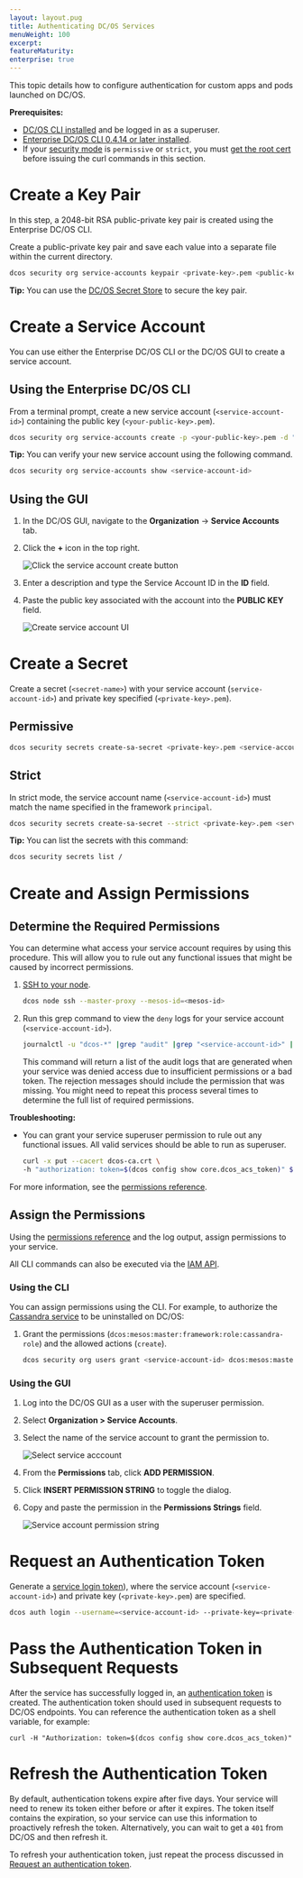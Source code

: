 ```yaml
---
layout: layout.pug
title: Authenticating DC/OS Services
menuWeight: 100
excerpt:
featureMaturity:
enterprise: true
---
```


This topic details how to configure authentication for custom apps and pods launched on DC/OS.

**Prerequisites:** 

- [DC/OS CLI installed](/1.10/cli/install/) and be logged in as a superuser.
- [Enterprise DC/OS CLI 0.4.14 or later installed](/1.10/cli/enterprise-cli/#ent-cli-install).
- If your [security mode](/1.10/security/ent/#security-modes) is `permissive` or `strict`, you must [get the root cert](/1.10/networking/tls-ssl/get-cert/) before issuing the curl commands in this section.

# <a name="create-a-keypair"></a>Create a Key Pair
In this step, a 2048-bit RSA public-private key pair is created using the Enterprise DC/OS CLI.

Create a public-private key pair and save each value into a separate file within the current directory.

```bash
dcos security org service-accounts keypair <private-key>.pem <public-key>.pem
```
    
**Tip:** You can use the [DC/OS Secret Store](/1.10/security/ent/secrets/) to secure the key pair. 

# <a name="create-a-service-account"></a>Create a Service Account
You can use either the Enterprise DC/OS CLI or the DC/OS GUI to create a service account.

## Using the Enterprise DC/OS CLI

From a terminal prompt, create a new service account (`<service-account-id>`) containing the public key (`<your-public-key>.pem`).

```bash
dcos security org service-accounts create -p <your-public-key>.pem -d "<description>" <service-account-id>
```

**Tip:** You can verify your new service account using the following command.

```bash
dcos security org service-accounts show <service-account-id>
```

## Using the GUI

1. In the DC/OS GUI, navigate to the **Organization** -> **Service Accounts** tab.
1. Click the **+** icon in the top right.

   ![Click the service account create button](/1.10/img/new-service-account-button.png)
   
1. Enter a description and type the Service Account ID in the **ID** field.
1. Paste the public key associated with the account into the **PUBLIC KEY** field.
   
   ![Create service account UI](/1.10/img/create-service-account.png)
   
<!-- # Create a Secret -->
# Create a Secret
Create a secret (`<secret-name>`) with your service account (`service-account-id>`) and private key specified (`<private-key>.pem`). 

## Permissive

```bash
dcos security secrets create-sa-secret <private-key>.pem <service-account-id> <secret-name>
```

## Strict
In strict mode, the service account name (`<service-account-id>`) must match the name specified in the framework `principal`. 
```bash
dcos security secrets create-sa-secret --strict <private-key>.pem <service-account-id> <secret-name>
```

**Tip:** 
You can list the secrets with this command:

```bash
dcos security secrets list /
```

# <a name="give-perms"></a>Create and Assign Permissions
                                     
## Determine the Required Permissions
You can determine what access your service account requires by using this procedure. This will allow you to rule out any functional issues that might be caused by incorrect permissions. 

1.  [SSH to your node](/1.10/administering-clusters/sshcluster/).

    ```bash
    dcos node ssh --master-proxy --mesos-id=<mesos-id>
    ```

1.  Run this grep command to view the `deny` logs for your service account (`<service-account-id>`).

    ```bash
    journalctl -u "dcos-*" |grep "audit" |grep "<service-account-id>" |grep "deny"
    ```
    
    This command will return a list of the audit logs that are generated when your service was denied access due to insufficient permissions or a bad token. The rejection messages should include the permission that was missing. You might need to repeat this process several times to determine the full list of required permissions.
    

**Troubleshooting:** 

-  You can grant your service superuser permission to rule out any functional issues. All valid services should be able to run as superuser.

   ```bash
   curl -x put --cacert dcos-ca.crt \
   -h "authorization: token=$(dcos config show core.dcos_acs_token)" $(dcos config show core.dcos_url)/acs/api/v1/acls/dcos:superuser/users/<service-account-id>/full
   ```

For more information, see the [permissions reference](/1.10/security/ent/perms-reference/). 

## Assign the Permissions
Using the [permissions reference](/1.10/security/ent/perms-reference/) and the log output, assign permissions to your service. 

All CLI commands can also be executed via the [IAM API](/1.10/security/ent/iam-api/).

### Using the CLI

You can assign permissions using the CLI.
For example, to authorize the [Cassandra service](/service-docs/cassandra/cass-auth/) to be uninstalled on DC/OS:

1.  Grant the permissions (`dcos:mesos:master:framework:role:cassandra-role`) and the allowed actions (`create`).

    ```bash
    dcos security org users grant <service-account-id> dcos:mesos:master:framework:role:cassandra-role create --description "Controls the ability of cassandra-role to register as a framework with the Mesos master"
    ```

### Using the GUI

1.  Log into the DC/OS GUI as a user with the superuser permission.
1.  Select **Organization > Service Accounts**.
1.  Select the name of the service account to grant the permission to.

    ![Select service acccount](/1.10/img/add-service-account-permission.png)
    
1.  From the **Permissions** tab, click **ADD PERMISSION**.
1.  Click **INSERT PERMISSION STRING** to toggle the dialog.
1.  Copy and paste the permission in the **Permissions Strings** field.

    ![Service account permission string](/1.10/img/service-account-permission-string.png)

# <a name="req-auth-tok"></a>Request an Authentication Token

Generate a [service login token](/1.10/security/ent/service-auth/)), where the service account (`<service-account-id>`) and private key (`<private-key>.pem`) are specified. 

```bash
dcos auth login --username=<service-account-id> --private-key=<private-key>.pem
```

# <a name="pass-tok"></a>Pass the Authentication Token in Subsequent Requests
After the service has successfully logged in, an [authentication token](/1.10/security/ent/service-auth/) is created. The authentication token should used in subsequent requests to DC/OS endpoints. You can reference the authentication token as a shell variable, for example:

```
curl -H "Authorization: token=$(dcos config show core.dcos_acs_token)"
```

# <a name="refresh-tok"></a>Refresh the Authentication Token
By default, authentication tokens expire after five days. Your service will need to renew its token either before or after it expires. The token itself contains the expiration, so your service can use this information to proactively refresh the token. Alternatively, you can wait to get a `401` from DC/OS and then refresh it.

To refresh your authentication token, just repeat the process discussed in [Request an authentication token](#req-auth-tok).
